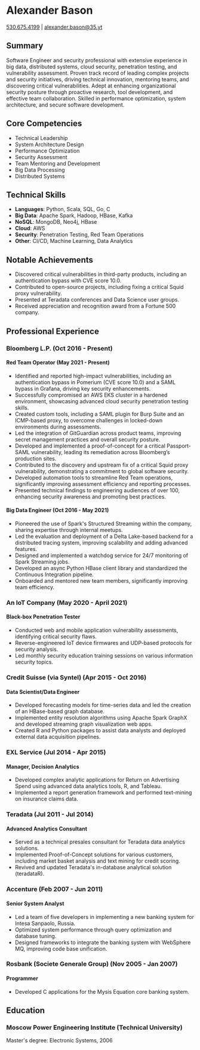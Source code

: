 # Alexander Bason

[530.675.4199](tel:+15306754199) | [alexander.bason@35.yt](mailto:alexander.bason@35.yt)

## Summary
Software Engineer and security professional with extensive experience in big data, distributed systems, cloud security, penetration testing, and vulnerability assessment. Proven track record of leading complex projects and security initiatives, driving technical innovation, mentoring teams, and discovering critical vulnerabilities. Adept at enhancing organizational security posture through proactive research, tool development, and effective team collaboration. Skilled in performance optimization, system architecture, and secure software development.

## Core Competencies
- Technical Leadership
- System Architecture Design
- Performance Optimization
- Security Assessment
- Team Mentoring and Development
- Big Data Processing
- Distributed Systems

## Technical Skills
- **Languages**: Python, Scala, SQL, Go, C
- **Big Data**: Apache Spark, Hadoop, HBase, Kafka
- **NoSQL**: MongoDB, Neo4j, HBase
- **Cloud**: AWS
- **Security**: Penetration Testing, Red Team Operations
- **Other**: CI/CD, Machine Learning, Data Analytics

## Notable Achievements
- Discovered critical vulnerabilities in third-party products, including an authentication bypass with CVE score 10.0.
- Contributed to open-source projects, including fixing a critical Squid proxy vulnerability.
- Presented at Teradata conferences and Data Science user groups.
- Received appreciation and recognition award from a Fortune 500 company.

## Professional Experience

### Bloomberg L.P. (Oct 2016 - Present)

#### Red Team Operator (May 2021 - Present)
- Identified and reported high-impact vulnerabilities, including an authentication bypass in Pomerium (CVE score 10.0) and a SAML bypass in Grafana, driving key security enhancements.
- Successfully compromised an AWS EKS cluster in a hardened environment, showcasing advanced cloud security penetration testing skills.
- Created custom tools, including a SAML plugin for Burp Suite and an ICMP-based proxy, to overcome challenges in locked-down environments during assessments.
- Led the integration of GitGuardian across product teams, improving secret management practices and overall security posture.
- Developed and implemented a proof-of-concept for a critical Passport-SAML vulnerability, leading its remediation across Bloomberg’s production sites.
- Contributed to the discovery and upstream fix of a critical Squid proxy vulnerability, demonstrating a commitment to global software security.
- Developed automation tools to streamline Red Team operations, significantly improving assessment efficiency and reporting processes.
- Presented technical findings to engineering audiences of over 100, enhancing security awareness and promoting best practices.

#### Big Data Engineer (Oct 2016 - May 2021)
- Pioneered the use of Spark's Structured Streaming within the company, sharing expertise through internal meetups.
- Led the evaluation and deployment of a Delta Lake-based backend for a distributed tracing system, improving scalability and adding advanced features.
- Designed and implemented a watchdog service for 24/7 monitoring of Spark Streaming jobs.
- Developed an async Python HBase client library and standardized the Continuous Integration pipeline.
- Onboarded and mentored new team members, significantly improving team efficiency.

### An IoT Company (May 2020 - April 2021)
#### Black-box Penetration Tester
- Conducted web and mobile application vulnerability assessments, identifying critical security flaws.
- Reverse-engineered IoT device firmwares and UDP-based protocols for security analysis.
- Led monthly security education training sessions on various information security topics.

### Credit Suisse (via Syntel) (Apr 2015 - Oct 2016)
#### Data Scientist/Data Engineer
- Developed forecasting models for time-series data and led the creation of an HBase-based graph database.
- Implemented entity resolution algorithms using Apache Spark GraphX and developed streaming graph visualization web apps.
- Created R and Python packages to assist data analysts and deployed external data acquisition pipelines.

### EXL Service (Jul 2014 - Apr 2015)
#### Manager, Decision Analytics
- Developed complex analytic applications for Return on Advertising Spend using advanced data analytics tools, R, and Tableau.
- Implemented a report generation framework and performed text-mining on insurance claims data.

### Teradata (Jul 2011 - Jul 2014)
#### Advanced Analytics Consultant
- Served as a technical presales consultant for Teradata data analytics solutions.
- Implemented Proof-of-Concept solutions for various customers, including market basket analysis and text mining for credit scoring.
- Revived and updated Teradata's in-database analytical solution (teradataR).

### Accenture (Feb 2007 - Jun 2011)
#### Senior System Analyst
- Led a team of five developers in implementing a new banking system for Intesa Sanpaolo, Russia.
- Optimized system performance through query optimization and database tuning.
- Designed frameworks to integrate the banking system with WebSphere MQ, improving code base unification.

### Rosbank (Societe Generale Group) (Nov 2005 - Jan 2007)
#### Programmer
- Developed C applications for the Mysis Equation core banking system.

## Education
### Moscow Power Engineering Institute (Technical University)
Master's degree: Electronic Systems, 2006
